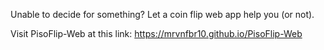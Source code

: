 Unable to decide for something? Let a coin flip web app help you (or not).

Visit PisoFlip-Web at this link: https://mrvnfbr10.github.io/PisoFlip-Web

